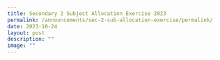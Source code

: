 ```yaml
---
title: Secondary 2 Subject Allocation Exercise 2023
permalink: /announcements/sec-2-sub-allocation-exercise/permalink/
date: 2023-10-24
layout: post
description: ""
image: ""
---
```

